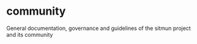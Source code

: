 # community
General documentation, governance and guidelines of the sitmun project and its community
